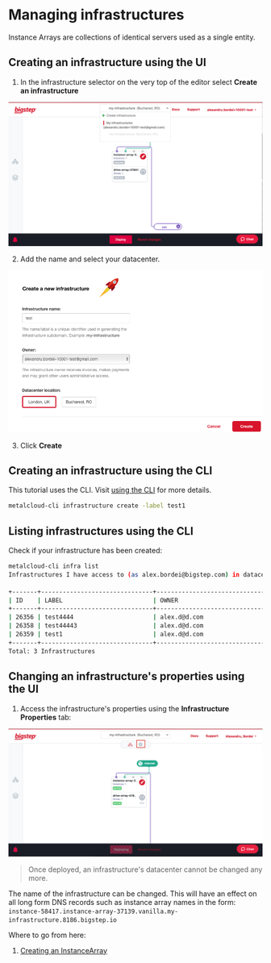 # Managing infrastructures

Instance Arrays are collections of identical servers used as a single entity.

## Creating an infrastructure using the UI

1. In the infrastructure selector on the very top of the editor select **Create an infrastructure**

![](/assets/guides/creating_an_infrastructure1.png)


2. Add the name and select your datacenter.


![](/assets/guides/creating_an_infrastructure2.png)


3. Click **Create**

## Creating an infrastructure using the CLI

This tutorial uses the CLI. Visit [using the CLI](/guides/using_the_cli) for more details.


 ```bash
 metalcloud-cli infrastructure create -label test1
 ```

## Listing infrastructures using the CLI

Check if your infrastructure has been created:

 ```bash
metalcloud-cli infra list
Infrastructures I have access to (as alex.bordei@bigstep.com) in datacenter uk-reading

+-------+-------------------------------+----------------------------------+-----------+---------+--------------+
| ID    | LABEL                         | OWNER                            | REL.      | STATUS  | DATACENTER   |
+-------+-------------------------------+----------------------------------+-----------+---------+--------------+
| 26356 | test4444                      | alex.d@d.com                     | OWNER     | ordered | uk-reading   |
| 26358 | test44443                     | alex.d@d.com                     | OWNER     | ordered | uk-reading   |
| 26359 | test1                         | alex.d@d.com                     | OWNER     | ordered | uk-reading   |
+-------+-------------------------------+----------------------------------+-----------+---------+--------------+
Total: 3 Infrastructures
 ```


## Changing an infrastructure's properties using the UI

1. Access the infrastructure's properties using the **Infrastructure Properties** tab:

![](/assets/guides/managing_infrastructures1.png)

> Once deployed, an infrastructure's datacenter cannot be changed any more.

The name of the infrastructure can be changed. This will have an effect on all long form DNS records such as instance array names in the form: `instance-58417.instance-array-37139.vanilla.my-infrastructure.8186.bigstep.io`




Where to go from here:
1. [Creating an InstanceArray](/guides/managing_instance_arrays)

